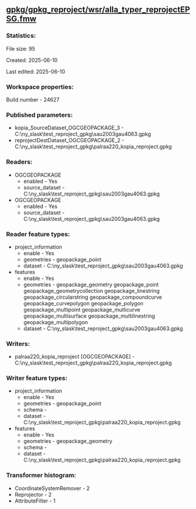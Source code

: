 ﻿## [gpkg/gpkg_reproject/wsr/alla_typer_reprojectEPSG.fmw](https://github.com/kicki58/kix_working_dir/blob/master/gpkg/gpkg_reproject/wsr/alla_typer_reprojectEPSG.fmw)

### Statistics:
File size: 95

Created: 2025-06-10

Last edited: 2025-06-10


### Workspace properties:
Build number    - 24627

### Published parameters:
*  kopia_SourceDataset_OGCGEOPACKAGE_3    -   C:\ny_slask\test_reproject_gpkg\sau2003gau4063.gpkg
*  reprojectDestDataset_OGCGEOPACKAGE_2    -   C:\ny_slask\test_reproject_gpkg\palraa220_kopia_reproject.gpkg

### Readers:
*  OGCGEOPACKAGE
    * enabled    -  Yes
    * source_dataset    -   C:\ny_slask\test_reproject_gpkg\sau2003gau4063.gpkg
*  OGCGEOPACKAGE
    * enabled    -  Yes
    * source_dataset    -   C:\ny_slask\test_reproject_gpkg\sau2003gau4063.gpkg

### Reader feature types:
*  project_information
    * enable - Yes
    * geometries - geopackage_point
    * dataset - C:\ny_slask\test_reproject_gpkg\sau2003gau4063.gpkg
*  features
    * enable - Yes
    * geometries - geopackage_geometry geopackage_point geopackage_geometrycollection geopackage_linestring geopackage_circularstring geopackage_compoundcurve geopackage_curvepolygon geopackage_polygon geopackage_multipoint geopackage_multicurve geopackage_multisurface geopackage_multilinestring geopackage_multipolygon
    * dataset - C:\ny_slask\test_reproject_gpkg\sau2003gau4063.gpkg


### Writers:
*  palraa220_kopia_reproject [OGCGEOPACKAGE]    -   C:\ny_slask\test_reproject_gpkg\palraa220_kopia_reproject.gpkg

### Writer feature types:
*  project_information
    * enable - Yes
    * geometries - geopackage_point
    * schema - 
    * dataset - C:\ny_slask\test_reproject_gpkg\palraa220_kopia_reproject.gpkg
*  features
    * enable - Yes
    * geometries - geopackage_geometry
    * schema - 
    * dataset - C:\ny_slask\test_reproject_gpkg\palraa220_kopia_reproject.gpkg

### Transformer histogram:
*  CoordinateSystemRemover    -   2
*  Reprojector    -   2
*  AttributeFilter    -   1

